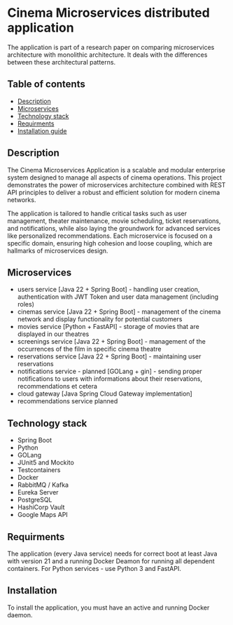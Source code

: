 # Cinema Microservices distributed application

The application is part of a research paper on comparing microservices architecture with monolithic architecture. It deals with the differences between these architectural patterns.

## Table of contents
* [Description](#description)
* [Microservices](#microservices)
* [Technology stack](#technology-stack)
* [Requirments](#requirments)
* [Installation guide](#installation)

## Description
The Cinema Microservices Application is a scalable and modular enterprise system designed to manage all aspects of cinema operations. This project demonstrates the power of microservices architecture combined with REST API principles to deliver a robust and efficient solution for modern cinema networks.

The application is tailored to handle critical tasks such as user management, theater maintenance, movie scheduling, ticket reservations, and notifications, while also laying the groundwork for advanced services like personalized recommendations. Each microservice is focused on a specific domain, ensuring high cohesion and loose coupling, which are hallmarks of microservices design.

## Microservices
* users service [Java 22 + Spring Boot] - handling user creation, authentication with JWT Token and user data management (including roles)
* cinemas service [Java 22 + Spring Boot] - management of the cinema network and display functionality for potential customers
* movies service [Python + FastAPI] - storage of movies that are displayed in our theatres
* screenings service [Java 22 + Spring Boot] - management of the occurrences of the film in specific cinema theatre
* reservations service [Java 22 + Spring Boot] - maintaining user reservations
* notifications service - planned [GOLang + gin] - sending proper notifications to users with informations about their reservations, recommendations et cetera
* cloud gateway [Java Spring Cloud Gateway implementation]
* recommendations service planned

## Technology stack
* Spring Boot
* Python
* GOLang
* JUnit5 and Mockito
* Testcontainers
* Docker
* RabbitMQ / Kafka
* Eureka Server
* PostgreSQL
* HashiCorp Vault
* Google Maps API

## Requirments
The application (every Java service) needs for correct boot at least Java with version 21 and a running Docker Deamon for running all dependent containers. For Python services - use Python 3 and FastAPI.

## Installation
To install the application, you must have an active and running Docker daemon.
